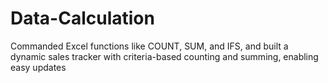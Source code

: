 # Data-Calculation
Commanded Excel functions like COUNT, SUM, and IFS, and built a dynamic sales tracker with criteria-based counting and summing, enabling easy updates

